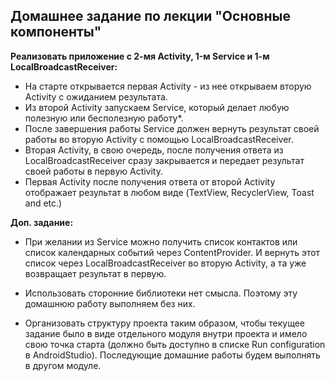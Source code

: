## Домашнее задание по лекции "Основные компоненты"

**Реализовать приложение с 2-мя Activity, 1-м Service и 1-м LocalBroadcastReceiver:**

- На старте открывается первая Activity - из нее открываем вторую Activity с ожиданием результата.
- Из второй Activity запускаем Service, который делает любую полезную или бесполезную работу*.
- После завершения работы Service должен вернуть результат своей работы во вторую Activity с помощью LocalBroadcastReceiver.
- Вторая Activity, в свою очередь, после получения ответа из LocalBroadcastReceiver сразу закрывается и передает результат своей работы в первую Activity.
- Первая Activity после получения ответа от второй Activity отображает результат в любом виде (TextView, RecyclerView, Toast and etc.)

**Доп. задание:**

- При желании из Service можно получить список контактов или список календарных событий через ContentProvider. И вернуть этот список через LocalBroadcastReceiver во вторую Activity, а та уже возвращает результат в первую.

- Использовать сторонние библиотеки нет смысла. Поэтому эту домашнюю работу выполняем без них.

- Организовать структуру проекта таким образом, чтобы текущее задание было в виде отдельного модуля внутри проекта и имело свою точка старта (должно быть доступно в списке Run configuration в AndroidStudio).
Последующие домашние работы будем выполнять в другом модуле.
